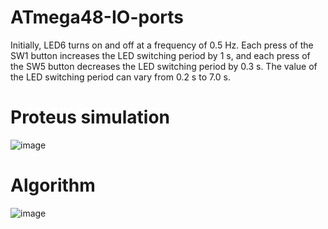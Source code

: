 # ATmega48-IO-ports
<p style="text-align=justify">Initially, LED6 turns on and off at a frequency of 0.5 Hz. Each press of the SW1 button increases the LED switching period by 1 s, and each press of the SW5 button decreases the LED switching period by 0.3 s. The value of the LED switching period can vary from 0.2 s to 7.0 s.</p>

# Proteus simulation
![image](https://user-images.githubusercontent.com/65315002/226176193-b378e8e0-bc42-46be-b9b0-2da43097d11d.png)

# Algorithm
![image](https://user-images.githubusercontent.com/65315002/226176497-152c28b5-04d3-4865-837d-c25775ad1ffc.png)